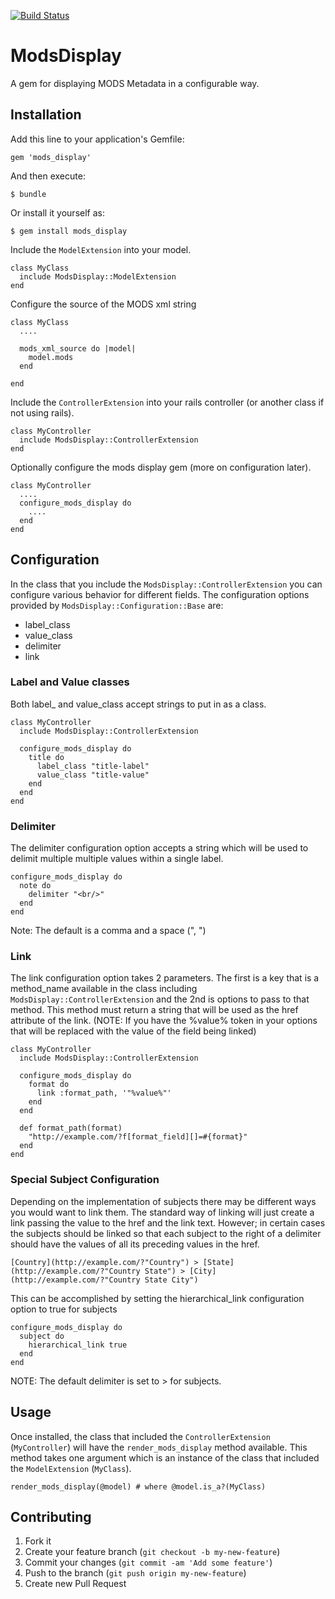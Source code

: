 [![Build Status](https://travis-ci.org/sul-dlss/mods_display.png?branch=master)](https://travis-ci.org/sul-dlss/mods_display)

# ModsDisplay

A gem for displaying MODS Metadata in a configurable way.

## Installation

Add this line to your application's Gemfile:

    gem 'mods_display'

And then execute:

    $ bundle

Or install it yourself as:

    $ gem install mods_display
    
Include the `ModelExtension` into your model.

    class MyClass
      include ModsDisplay::ModelExtension
    end

Configure the source of the MODS xml string

    class MyClass
      ....
      
      mods_xml_source do |model|
        model.mods
      end
      
    end

Include the `ControllerExtension` into your rails controller (or another class if not using rails).

    class MyController
      include ModsDisplay::ControllerExtension
    end
    
Optionally configure the mods display gem (more on configuration later).

    class MyController
      ....
      configure_mods_display do
        ....
      end
    end

## Configuration

In the class that you include the `ModsDisplay::ControllerExtension` you can configure various behavior for different fields.  The configuration options provided by `ModsDisplay::Configuration::Base` are:

* label_class
* value_class
* delimiter
* link

### Label and Value classes

Both label_ and value_class accept strings to put in as a class.

    class MyController
      include ModsDisplay::ControllerExtension
      
      configure_mods_display do
        title do
          label_class "title-label"
          value_class "title-value"
        end
      end
    end

### Delimiter

The delimiter configuration option accepts a string which will be used to delimit multiple multiple values within a single label.

    configure_mods_display do
      note do
        delimiter "<br/>"
      end
    end

Note: The default is a comma and a space (", ")

### Link

The link configuration option takes 2 parameters. The first is a key that is a method_name available in the class including `ModsDisplay::ControllerExtension` and the 2nd is options to pass to that method.  This method must return a string that will be used as the href attribute of the link. (NOTE: If you have the %value% token in your options that will be replaced with the value of the field being linked)

    class MyController
      include ModsDisplay::ControllerExtension
      
      configure_mods_display do
        format do
          link :format_path, '"%value%"'
        end
      end
      
      def format_path(format)
        "http://example.com/?f[format_field][]=#{format}"
      end
    end

### Special Subject Configuration

Depending on the implementation of subjects there may be different ways you would want to link them.  The standard way of linking will just create a link passing the value to the href and the link text.  However; in certain cases the subjects should be linked so that each subject to the right of a delimiter should have the values of all its preceding values in the href.

    [Country](http://example.com/?"Country") > [State](http://example.com/?"Country State") > [City](http://example.com/?"Country State City")
    
This can be accomplished by setting the hierarchical_link configuration option to true for subjects

    configure_mods_display do
      subject do
        hierarchical_link true
      end
    end

NOTE: The default delimiter is set to > for subjects.

## Usage

Once installed, the class that included the `ControllerExtension` (`MyController`) will have the `render_mods_display` method available.  This method takes one argument which is an instance of the class that included the `ModelExtension` (`MyClass`).

    render_mods_display(@model) # where @model.is_a?(MyClass)


## Contributing

1. Fork it
2. Create your feature branch (`git checkout -b my-new-feature`)
3. Commit your changes (`git commit -am 'Add some feature'`)
4. Push to the branch (`git push origin my-new-feature`)
5. Create new Pull Request

